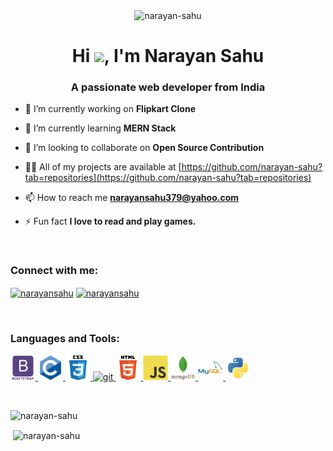 
 <center><img src="https://media0.giphy.com/media/SWoSkN6DxTszqIKEqv/giphy.gif" alt="narayan-sahu" width="50%" style="max-width:100%;"></center>
<h1 align="center">Hi <img src="https://user-images.githubusercontent.com/1303154/88677602-1635ba80-d120-11ea-84d8-d263ba5fc3c0.gif" width="28px" style="max-width:100%;">, I'm Narayan Sahu</h1>
<h3 align="center">A passionate web developer from India</h3>

- 🔭 I’m currently working on **Flipkart Clone**

- 🌱 I’m currently learning **MERN Stack**

- 👯 I’m looking to collaborate on **Open Source Contribution**

- 👨‍💻 All of my projects are available at [https://github.com/narayan-sahu?tab=repositories](https://github.com/narayan-sahu?tab=repositories)

- 📫 How to reach me **narayansahu379@yahoo.com**

- ⚡ Fun fact **I love to read and play games.**
<br>
<h3 align="left">Connect with me:</h3>
<p align="left">
<a href="https://dev.to/narayansahu" target="blank"><img align="center" src="https://cdn.jsdelivr.net/npm/simple-icons@3.0.1/icons/dev-dot-to.svg" alt="narayansahu" height="30" width="40" /></a>
<a href="https://linkedin.com/in/narayansahu" target="blank"><img align="center" src="https://raw.githubusercontent.com/rahuldkjain/github-profile-readme-generator/master/src/images/icons/Social/linked-in-alt.svg" alt="narayansahu" height="30" width="40" /></a>
</p>
<br>
<h3 align="left">Languages and Tools:</h3>
<p align="left"> <a href="https://getbootstrap.com" target="_blank"> <img src="https://raw.githubusercontent.com/devicons/devicon/master/icons/bootstrap/bootstrap-plain-wordmark.svg" alt="bootstrap" width="40" height="40"/> </a> <a href="https://www.cprogramming.com/" target="_blank"> <img src="https://raw.githubusercontent.com/devicons/devicon/master/icons/c/c-original.svg" alt="c" width="40" height="40"/> </a> <a href="https://www.w3schools.com/css/" target="_blank"> <img src="https://raw.githubusercontent.com/devicons/devicon/master/icons/css3/css3-original-wordmark.svg" alt="css3" width="40" height="40"/> </a> <a href="https://git-scm.com/" target="_blank"> <img src="https://www.vectorlogo.zone/logos/git-scm/git-scm-icon.svg" alt="git" width="40" height="40"/> </a> <a href="https://www.w3.org/html/" target="_blank"> <img src="https://raw.githubusercontent.com/devicons/devicon/master/icons/html5/html5-original-wordmark.svg" alt="html5" width="40" height="40"/> </a> <a href="https://developer.mozilla.org/en-US/docs/Web/JavaScript" target="_blank"> <img src="https://raw.githubusercontent.com/devicons/devicon/master/icons/javascript/javascript-original.svg" alt="javascript" width="40" height="40"/> </a> <a href="https://www.mongodb.com/" target="_blank"> <img src="https://raw.githubusercontent.com/devicons/devicon/master/icons/mongodb/mongodb-original-wordmark.svg" alt="mongodb" width="40" height="40"/> </a> <a href="https://www.mysql.com/" target="_blank"> <img src="https://raw.githubusercontent.com/devicons/devicon/master/icons/mysql/mysql-original-wordmark.svg" alt="mysql" width="40" height="40"/> </a> <a href="https://www.python.org" target="_blank"> <img src="https://raw.githubusercontent.com/devicons/devicon/master/icons/python/python-original.svg" alt="python" width="40" height="40"/> </a> </p>
<br>
<p><img align="left" src="https://github-readme-stats.vercel.app/api/top-langs?username=narayan-sahu&show_icons=true&locale=en&layout=compact" alt="narayan-sahu" /></p>
<br>
<p>&nbsp;<img align="center" src="https://github-readme-stats.vercel.app/api?username=narayan-sahu&show_icons=true&locale=en" alt="narayan-sahu" /></p>

